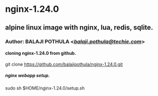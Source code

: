 # nginx-1.24.0
## alpine linux image with nginx, lua, redis, sqlite.
### Author: BALAJI POTHULA <*balaji.pothula@techie.com*>

#### cloning nginx-1.24.0 from github.
git clone https://github.com/balajipothula/nginx-1.24.0.git

##### nginx webapp setup.
sudo sh $HOME/nginx-1.24.0/setup.sh
